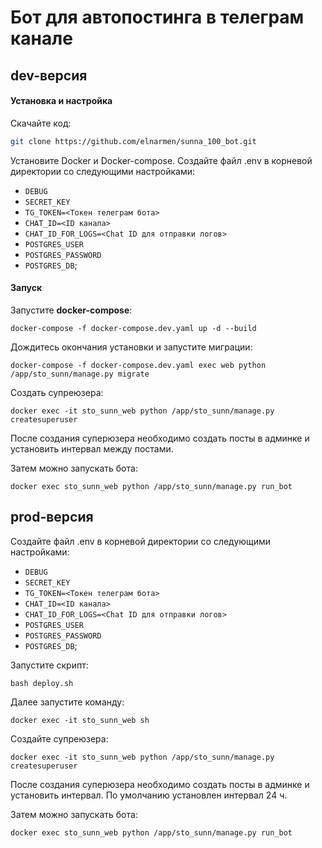 # Бот для автопостинга в телеграм канале
## dev-версия
#### Установка и настройка
Скачайте код:
```sh
git clone https://github.com/elnarmen/sunna_100_bot.git
```
Установите Docker и Docker-compose.
Создайте файл .env в корневой директории со следующими настройками:
* `DEBUG`
* `SECRET_KEY`
* `TG_TOKEN=<Токен телеграм бота>`
* `CHAT_ID=<ID канала>`
* `CHAT_ID_FOR_LOGS=<Chat ID для отправки логов>`
* `POSTGRES_USER`
* `POSTGRES_PASSWORD`
* `POSTGRES_DB`;<br>

#### Запуск

Запустите <b>docker-compose</b>:
```
docker-compose -f docker-compose.dev.yaml up -d --build
```

Дождитесь окончания установки и запустите миграции:
```
docker-compose -f docker-compose.dev.yaml exec web python /app/sto_sunn/manage.py migrate
```

Создать супреюзера:
```
docker exec -it sto_sunn_web python /app/sto_sunn/manage.py createsuperuser
```

После создания суперюзера необходимо создать посты в админке и установить интервал между постами.

Затем можно запускать бота:
```
docker exec sto_sunn_web python /app/sto_sunn/manage.py run_bot
```

## prod-версия
Создайте файл .env в корневой директории со следующими настройками:
* `DEBUG`
* `SECRET_KEY`
* `TG_TOKEN=<Токен телеграм бота>`
* `CHAT_ID=<ID канала>`
* `CHAT_ID_FOR_LOGS=<Chat ID для отправки логов>`
* `POSTGRES_USER`
* `POSTGRES_PASSWORD`
* `POSTGRES_DB`;<br>

Запустите скрипт:
```
bash deploy.sh
```

Далее запустите команду:
```
docker exec -it sto_sunn_web sh
```

Создайте супреюзера:
```
docker exec -it sto_sunn_web python /app/sto_sunn/manage.py createsuperuser
```

После создания суперюзера необходимо создать посты в админке и установить интервал. По умолчанию установлен интервал 24 ч.

Затем можно запускать бота:
```
docker exec sto_sunn_web python /app/sto_sunn/manage.py run_bot
```

